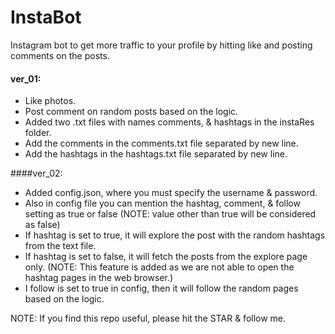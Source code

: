 # InstaBot
Instagram bot to get more traffic to your profile by hitting like and posting comments on the posts.
#### ver_01:
- Like photos.
- Post comment on random posts based on the logic.
- Added two .txt files with names comments, & hashtags in the instaRes folder.
- Add the comments in the comments.txt file separated by new line.
- Add the hashtags in the hashtags.txt file separated by new line.

####ver_02:
- Added config.json, where you must specify the username & password.
- Also in config file you can mention the hashtag, comment, & follow setting as true or false (NOTE: value other than true will be considered as false)
- If hashtag is set to true, it will explore the post with the random hashtags from the text file.
- If hashtag is set to false, it will fetch the posts from the explore page only. (NOTE: This feature is added as we are not able to open the hashtag pages in the web browser.)
- I follow is set to true in config, then it will follow the random pages based on the logic.

NOTE: If you find this repo useful, please hit the STAR & follow me.